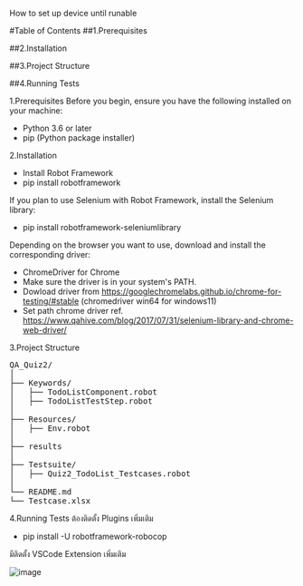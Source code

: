How to set up device until runable

#Table of Contents
##1.Prerequisites
  
##2.Installation
  
##3.Project Structure
  
##4.Running Tests


1.Prerequisites
Before you begin, ensure you have the following installed on your machine:
- Python 3.6 or later
- pip (Python package installer)

2.Installation
- Install Robot Framework
- pip install robotframework

If you plan to use Selenium with Robot Framework, install the Selenium library:
- pip install robotframework-seleniumlibrary

Depending on the browser you want to use, download and install the corresponding driver:
- ChromeDriver for Chrome
- Make sure the driver is in your system's PATH.
- Dowload driver from https://googlechromelabs.github.io/chrome-for-testing/#stable (chromedriver win64 for windows11)
- Set path chrome driver ref. https://www.qahive.com/blog/2017/07/31/selenium-library-and-chrome-web-driver/


3.Project Structure
<pre>
QA_Quiz2/
│
├── Keywords/
│   ├── TodoListComponent.robot
│   ├── TodoListTestStep.robot
│
├── Resources/
│   ├── Env.robot
│
├── results
│
├── Testsuite/
│   ├── Quiz2_TodoList_Testcases.robot
│
└── README.md
└── Testcase.xlsx
</pre>
4.Running Tests
ต้องติดตั้ง Plugins เพิ่มเติม

- pip install -U robotframework-robocop

มีติดตั้ง VSCode Extension เพิ่มเติม 

![image](https://github.com/Syncroziced/QA_Quiz2/assets/130890785/b47bddd2-6a8c-47cd-b68e-1ab746b0bcf0)
